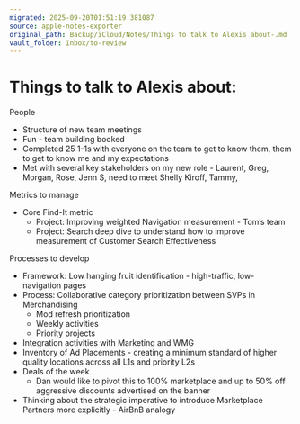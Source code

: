 ```yaml
---
migrated: 2025-09-20T01:51:19.381087
source: apple-notes-exporter
original_path: Backup/iCloud/Notes/Things to talk to Alexis about-.md
vault_folder: Inbox/to-review
---
```

# Things to talk to Alexis about:

People 
- Structure of new team meetings
- Fun - team building booked 
- Completed 25 1-1s with everyone on the team to get to know them, them to get to know me and my expectations 
- Met with several key stakeholders on my new role - Laurent, Greg, Morgan, Rose, Jenn S, need to meet Shelly Kiroff, Tammy, 

Metrics to manage 
- Core Find-It metric 
	- Project: Improving weighted Navigation measurement - Tom’s team
	- Project: Search deep dive to understand how to improve measurement of Customer Search Effectiveness 

Processes to develop 
- Framework: Low hanging fruit identification - high-traffic, low-navigation pages 
- Process: Collaborative category prioritization between SVPs in Merchandising
	- Mod refresh prioritization
	- Weekly activities
	- Priority projects
- Integration activities with Marketing and WMG 
- Inventory of Ad Placements - creating a minimum standard of higher quality locations across all L1s and priority L2s
- Deals of the week
	- Dan would like to pivot this to 100% marketplace and up to 50% off aggressive discounts advertised on the banner 
- Thinking about the strategic imperative to introduce Marketplace Partners more explicitly - AirBnB analogy 

